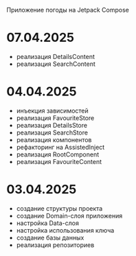 Приложение погоды на Jetpack Compose

# 07.04.2025
- реализация DetailsContent
- реализация SearchContent

# 04.04.2025
- инъекция зависимостей
- реализация FavouriteStore
- реализация DetailsStore
- реализация SearchStore
- реализация компонентов
- рефакторинг на AssistedInject
- реализация RootComponent
- реализация FavouriteContent

# 03.04.2025
- создание структуры проекта
- создание Domain-слоя приложения
- настройка Data-слоя
- настройка использования ключа
- создание базы данных
- реализация репозиториев